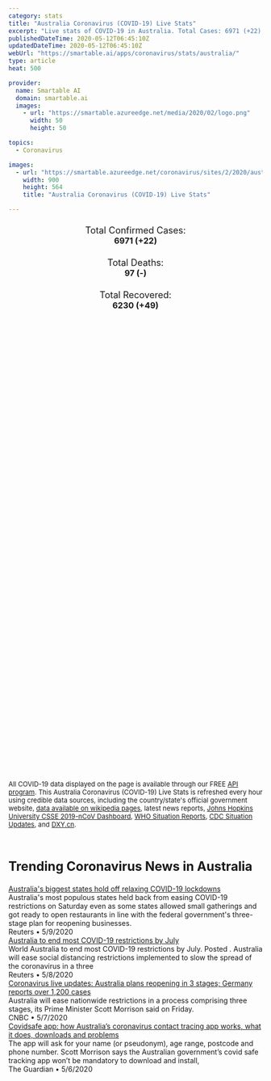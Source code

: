 ```yaml
---
category: stats
title: "Australia Coronavirus (COVID-19) Live Stats"
excerpt: "Live stats of COVID-19 in Australia. Total Cases: 6971 (+22), Deaths: 97 (-), Recoveries: 6230(+49)."
publishedDateTime: 2020-05-12T06:45:10Z
updatedDateTime: 2020-05-12T06:45:10Z
webUrl: "https://smartable.ai/apps/coronavirus/stats/australia/"
type: article
heat: 500

provider:
  name: Smartable AI
  domain: smartable.ai
  images:
    - url: "https://smartable.azureedge.net/media/2020/02/logo.png"
      width: 50
      height: 50

topics:
  - Coronavirus

images:
  - url: "https://smartable.azureedge.net/coronavirus/sites/2/2020/australia.jpg"
    width: 900
    height: 564
    title: "Australia Coronavirus (COVID-19) Live Stats"

---
```

<div class="total-stats" style="text-align: center;">
    <h3>
	    <div style="font-size: 18px; font-weight: 400;">Total Confirmed Cases:</div>
	    6971 (<span class='red'>+22</span>)
    </h3>
    <h3>
	    <div style="font-size: 18px; font-weight: 400;">Total Deaths:</div>
	    97 (-)
    </h3>
    <h3>
	    <div style="font-size: 18px; font-weight: 400;">Total Recovered:</div>
	    6230 (<span class='green'>+49</span>)
    </h3>
</div>

<script type="text/javascript" src="https://www.gstatic.com/charts/loader.js"></script>

<div id="time_series_chart" style="width: 100%; height: 400px;"></div>
<script type="text/javascript">
  google.charts.load('current', {'packages':['corechart']});
  google.charts.setOnLoadCallback(drawChart);
  function drawChart() {
    var data = google.visualization.arrayToDataTable([
      ['Date', 'Total Cases', 'Total Deaths', 'Total Recovered'],
      ['1/22/2020', 0, 0, 0],['1/23/2020', 0, 0, 0],['1/24/2020', 0, 0, 0],['1/25/2020', 0, 0, 0],['1/26/2020', 4, 0, 0],['1/27/2020', 5, 0, 0],['1/28/2020', 5, 0, 0],['1/29/2020', 6, 0, 0],['1/30/2020', 8, 0, 2],['1/31/2020', 9, 0, 2],['2/1/2020', 11, 0, 2],['2/2/2020', 12, 0, 2],['2/3/2020', 12, 0, 2],['2/4/2020', 13, 0, 2],['2/5/2020', 13, 0, 2],['2/6/2020', 14, 0, 2],['2/7/2020', 15, 0, 2],['2/8/2020', 15, 0, 2],['2/9/2020', 15, 0, 2],['2/10/2020', 15, 0, 2],['2/11/2020', 15, 0, 2],['2/12/2020', 15, 0, 2],['2/13/2020', 15, 0, 8],['2/14/2020', 15, 0, 8],['2/15/2020', 15, 0, 8],['2/16/2020', 15, 0, 8],['2/17/2020', 15, 0, 10],['2/18/2020', 15, 0, 10],['2/19/2020', 15, 0, 10],['2/20/2020', 15, 0, 10],['2/21/2020', 15, 0, 11],['2/22/2020', 15, 0, 11],['2/23/2020', 15, 0, 11],['2/24/2020', 15, 0, 11],['2/25/2020', 15, 0, 11],['2/26/2020', 15, 0, 11],['2/27/2020', 15, 0, 11],['2/28/2020', 15, 0, 11],['2/29/2020', 25, 0, 11],['3/1/2020', 27, 1, 11],['3/2/2020', 30, 1, 11],['3/3/2020', 39, 1, 11],['3/4/2020', 51, 2, 11],['3/5/2020', 54, 2, 21],['3/6/2020', 60, 2, 21],['3/7/2020', 63, 2, 21],['3/8/2020', 76, 3, 21],['3/9/2020', 91, 3, 21],['3/10/2020', 107, 3, 21],['3/11/2020', 128, 3, 21],['3/12/2020', 128, 3, 21],['3/13/2020', 200, 3, 23],['3/14/2020', 250, 3, 23],['3/15/2020', 297, 3, 23],['3/16/2020', 377, 3, 23],['3/17/2020', 452, 5, 23],['3/18/2020', 568, 6, 23],['3/19/2020', 681, 6, 26],['3/20/2020', 791, 7, 26],['3/21/2020', 1071, 7, 26],['3/22/2020', 1314, 7, 88],['3/23/2020', 1682, 7, 119],['3/24/2020', 2318, 8, 119],['3/25/2020', 2364, 8, 119],['3/26/2020', 3143, 13, 194],['3/27/2020', 3143, 13, 194],['3/28/2020', 3935, 21, 244],['3/29/2020', 4197, 17, 244],['3/30/2020', 4550, 18, 358],['3/31/2020', 4559, 18, 358],['4/1/2020', 4862, 20, 422],['4/2/2020', 5116, 24, 520],['4/3/2020', 5330, 28, 649],['4/4/2020', 5550, 30, 701],['4/5/2020', 5687, 35, 757],['4/6/2020', 5797, 40, 1080],['4/7/2020', 5895, 45, 1080],['4/8/2020', 6010, 50, 1080],['4/9/2020', 6108, 51, 1472],['4/10/2020', 6283, 56, 1793],['4/11/2020', 6303, 57, 1806],['4/12/2020', 6352, 61, 1806],['4/13/2020', 6397, 61, 2186],['4/14/2020', 6416, 62, 2186],['4/15/2020', 6441, 63, 2186],['4/16/2020', 6521, 66, 3786],['4/17/2020', 6539, 66, 3822],['4/18/2020', 6547, 67, 4124],['4/19/2020', 6547, 67, 4124],['4/20/2020', 6547, 67, 4124],['4/21/2020', 6547, 67, 4124],['4/22/2020', 6547, 67, 4124],['4/23/2020', 6662, 75, 4124],['4/24/2020', 6662, 75, 4124],['4/25/2020', 6694, 80, 5271],['4/26/2020', 6714, 83, 5541],['4/27/2020', 6721, 83, 5588],['4/28/2020', 6745, 91, 5670],['4/29/2020', 6753, 92, 5718],['4/30/2020', 6767, 93, 5748],['5/1/2020', 6773, 93, 5776],['5/2/2020', 6799, 95, 5818],['5/3/2020', 6825, 96, 5864],['5/4/2020', 6849, 96, 5891],['5/5/2020', 6875, 97, 5975],['5/6/2020', 6896, 97, 6034],['5/7/2020', 6913, 97, 6078],['5/8/2020', 6927, 97, 6134],['5/9/2020', 6939, 97, 6162],['5/10/2020', 6949, 97, 6181],['5/11/2020', 6971, 97, 6230],
    ]);
    var options = {
      curveType: 'none',
      chartArea: {'width': '80%', 'height': '80%'},
      legend: { position: 'top' },
      lineWidth: 5,
      colors: ['#f60109', '#444444', '#81B71F']
    };
    var chart = new google.visualization.LineChart(document.getElementById('time_series_chart'));
    chart.draw(data, options);
  }
</script>

<div id="geo_chart" style="width: 100%; height: 500px;"></div>
<script type="text/javascript">
  google.charts.load('current', {
    'packages':['geochart'],
    'mapsApiKey': 'AIzaSyDk1HhVhLaveyKrUhhHZ5YwzIpEcbdal6U'
  });
  google.charts.setOnLoadCallback(drawRegionsMap);
  function drawRegionsMap() {
    var data = google.visualization.arrayToDataTable([
      ['Location', 'Total Cases', 'Total Deaths'],
      ["Australia", 6971, 97]
    ]);
    var options = {
      backgroundColor: {fill:'transparent',stroke:'#FFF' ,strokeWidth:0 }, 
      region: 'AU',
      resolution: 'countries', 
      legend: 'none',
      colorAxis: {
          colors: ['#FFE2E2', '#f60109']
      }
    };
    var chart = new google.visualization.GeoChart(document.getElementById('geo_chart'));
    chart.draw(data, options);
  };
</script>



<span style="font-size: 13px">All COVID-19 data displayed on the page is available through our FREE <a href="https://developer.smartable.ai">API program</a>. This Australia Coronavirus (COVID-19) Live Stats is refreshed every hour using credible data sources, including the country/state's official government website, <a href="https://en.wikipedia.org/wiki/2019%E2%80%9320_coronavirus_pandemic" target="_blank">data available on wikipedia pages</a>, latest news reports, <a href="https://systems.jhu.edu/research/public-health/ncov/" target="_blank">Johns Hopkins University CSSE 2019-nCoV Dashboard</a>, <a href="https://www.who.int/emergencies/diseases/novel-coronavirus-2019/situation-reports" target="_blank">WHO Situation Reports</a>, <a href="https://www.cdc.gov/coronavirus/2019-ncov/index.html" target="_blank">CDC Situation Updates</a>, and <a href="https://ncov.dxy.cn/ncovh5/view/pneumonia" target="_blank">DXY.cn</a>.</span>


<h2 id="news" class="center" style="margin-top: 60px; font-size: 25px;">Trending Coronavirus News in Australia</h2>
<div class="row">
<div class="col-md-6 col-sm-12">
  <div class="content-card">
	<a href="https://www.reuters.com/article/health-coronavirus-australia-idUSL4N2CR023"><div class="card-image" style="background-image: url(https://s4.reutersmedia.net/resources_v3/images/rcom-default.png)"></div></a>
	<div class="content">
		<div class="card-title"><a href="https://www.reuters.com/article/health-coronavirus-australia-idUSL4N2CR023">Australia's biggest states hold off relaxing COVID-19 lockdowns</a></div>
		<div class="card-excerpt">Australia's most populous states held back from easing COVID-19 restrictions on Saturday even as some states allowed small gatherings and got ready to open restaurants in line with the federal government's three-stage plan for reopening businesses.</div>
		<div class="card-meta">
			<span class="card-provider">Reuters</span> • <span class="card-date">5/9/2020</span>
		</div>
	</div>
  </div>
</div>
<div class="col-md-6 col-sm-12">
  <div class="content-card">
	<a href="https://www.reuters.com/video/watch/idOVCD2SSBV"><div class="card-image" style="background-image: url(https://static.reuters.com/resources/r/?d=20200508&i=OVCD2SSBV&r=OVCD2SSBV&t=2)"></div></a>
	<div class="content">
		<div class="card-title"><a href="https://www.reuters.com/video/watch/idOVCD2SSBV">Australia to end most COVID-19 restrictions by July</a></div>
		<div class="card-excerpt">World Australia to end most COVID-19 restrictions by July. Posted . Australia will ease social distancing restrictions implemented to slow the spread of the coronavirus in a three</div>
		<div class="card-meta">
			<span class="card-provider">Reuters</span> • <span class="card-date">5/8/2020</span>
		</div>
	</div>
  </div>
</div>
<div class="col-md-6 col-sm-12">
  <div class="content-card">
	<a href="https://www.cnbc.com/2020/05/08/coronavirus-live-updates-asia-europe.html"><div class="card-image" style="background-image: url(https://image.cnbcfm.com/api/v1/image/106524968-1588838965779gettyimages-1208218734.jpeg?v=1588924424)"></div></a>
	<div class="content">
		<div class="card-title"><a href="https://www.cnbc.com/2020/05/08/coronavirus-live-updates-asia-europe.html">Coronavirus live updates: Australia plans reopening in 3 stages; Germany reports over 1,200 cases</a></div>
		<div class="card-excerpt">Australia will ease nationwide restrictions in a process comprising three stages, its Prime Minister Scott Morrison said on Friday.</div>
		<div class="card-meta">
			<span class="card-provider">CNBC</span> • <span class="card-date">5/7/2020</span>
		</div>
	</div>
  </div>
</div>
<div class="col-md-6 col-sm-12">
  <div class="content-card">
	<a href="https://www.theguardian.com/australia-news/2020/may/07/covid-safe-app-downloads-ios-android-iphone-australian-government-covidsafe-tracking-how-to-download-install-works-working-problems-issues-battery-australia-coronavirus-contact-tracing"><div class="card-image" style="background-image: url(https://i.guim.co.uk/img/media/06456110e64b3cbbfcc1af6235942f45117c3e0e/439_307_3561_2138/master/3561.jpg?width=300&quality=45&auto=format&fit=max&dpr=2&s=0558f7ce36467a094a7739bc830adbaf)"></div></a>
	<div class="content">
		<div class="card-title"><a href="https://www.theguardian.com/australia-news/2020/may/07/covid-safe-app-downloads-ios-android-iphone-australian-government-covidsafe-tracking-how-to-download-install-works-working-problems-issues-battery-australia-coronavirus-contact-tracing">Covidsafe app: how Australia’s coronavirus contact tracing app works, what it does, downloads and problems</a></div>
		<div class="card-excerpt">The app will ask for your name (or pseudonym), age range, postcode and phone number. Scott Morrison says the Australian government’s covid safe tracking app won’t be mandatory to download and install,</div>
		<div class="card-meta">
			<span class="card-provider">The Guardian</span> • <span class="card-date">5/6/2020</span>
		</div>
	</div>
  </div>
</div>

</div>


